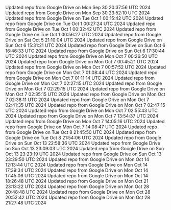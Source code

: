 Updated repo from Google Drive on Mon Sep 30 20:37:56 UTC 2024
Updated repo from Google Drive on Mon Sep 30 23:52:10 UTC 2024
Updated repo from Google Drive on Tue Oct  1 00:15:42 UTC 2024
Updated repo from Google Drive on Tue Oct  1 00:27:24 UTC 2024
Updated repo from Google Drive on Tue Oct  1 00:32:42 UTC 2024
Updated repo from Google Drive on Tue Oct  1 00:56:27 UTC 2024
Updated repo from Google Drive on Sat Oct  5 21:10:04 UTC 2024
Updated repo from Google Drive on Sun Oct  6 15:31:21 UTC 2024
Updated repo from Google Drive on Sun Oct  6 16:46:33 UTC 2024
Updated repo from Google Drive on Sun Oct  6 17:30:44 UTC 2024
Updated repo from Google Drive on Mon Oct  7 00:26:50 UTC 2024
Updated repo from Google Drive on Mon Oct  7 00:45:21 UTC 2024
Updated repo from Google Drive on Mon Oct  7 00:57:52 UTC 2024
Updated repo from Google Drive on Mon Oct  7 01:08:44 UTC 2024
Updated repo from Google Drive on Mon Oct  7 01:11:14 UTC 2024
Updated repo from Google Drive on Mon Oct  7 02:27:15 UTC 2024
Updated repo from Google Drive on Mon Oct  7 02:29:15 UTC 2024
Updated repo from Google Drive on Mon Oct  7 02:35:15 UTC 2024
Updated repo from Google Drive on Mon Oct  7 02:38:11 UTC 2024
Updated repo from Google Drive on Mon Oct  7 02:41:35 UTC 2024
Updated repo from Google Drive on Mon Oct  7 02:47:15 UTC 2024
Updated repo from Google Drive on Mon Oct  7 02:55:43 UTC 2024
Updated repo from Google Drive on Mon Oct  7 13:54:37 UTC 2024
Updated repo from Google Drive on Mon Oct  7 14:05:16 UTC 2024
Updated repo from Google Drive on Mon Oct  7 14:08:47 UTC 2024
Updated repo from Google Drive on Tue Oct  8 21:45:50 UTC 2024
Updated repo from Google Drive on Tue Oct  8 21:54:06 UTC 2024
Updated repo from Google Drive on Sun Oct 13 22:58:36 UTC 2024
Updated repo from Google Drive on Sun Oct 13 23:09:03 UTC 2024
Updated repo from Google Drive on Sun Oct 13 23:23:19 UTC 2024
Updated repo from Google Drive on Sun Oct 13 23:29:50 UTC 2024
Updated repo from Google Drive on Mon Oct 14 12:13:44 UTC 2024
Updated repo from Google Drive on Mon Oct 14 17:39:34 UTC 2024
Updated repo from Google Drive on Mon Oct 14 17:45:06 UTC 2024
Updated repo from Google Drive on Mon Oct 14 18:26:48 UTC 2024
Updated repo from Google Drive on Mon Oct 21 23:13:22 UTC 2024
Updated repo from Google Drive on Mon Oct 28 20:48:48 UTC 2024
Updated repo from Google Drive on Mon Oct 28 20:52:42 UTC 2024
Updated repo from Google Drive on Mon Oct 28 21:27:48 UTC 2024
